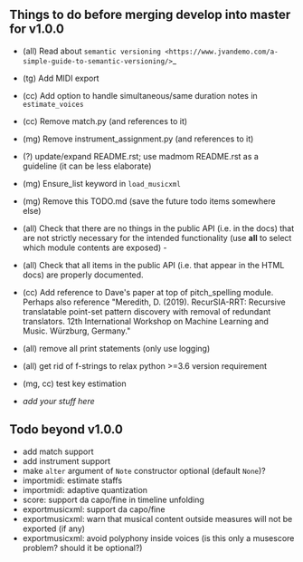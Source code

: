 Things to do before merging develop into master for v1.0.0
----------------------------------------------------------

- (all) Read about `semantic versioning <https://www.jvandemo.com/a-simple-guide-to-semantic-versioning/>`_

- (tg) Add MIDI export

- (cc) Add option to handle simultaneous/same duration notes in `estimate_voices`

- (cc) Remove match.py (and references to it)

- (mg) Remove instrument_assignment.py (and references to it)

- (?) update/expand README.rst; use madmom README.rst as a guideline (it can be less elaborate) 

- (mg) Ensure_list keyword in `load_musicxml`

- (mg) Remove this TODO.md (save the future todo items somewhere else)

- (all) Check that there are no things in the public API (i.e. in the docs) that are
  not strictly necessary for the intended functionality (use __all__ to select
  which module contents are exposed) -

- (all) Check that all items in the public API (i.e. that appear in the HTML docs) are properly documented.

- (cc) Add reference to Dave's paper at top of pitch_spelling module. Perhaps also reference "Meredith, D. (2019). RecurSIA-RRT: Recursive translatable point-set pattern discovery with removal of redundant translators. 12th International Workshop on Machine Learning and Music. Würzburg, Germany."

- (all) remove all print statements (only use logging)

- (all) get rid of f-strings to relax python >=3.6 version requirement

- (mg, cc) test key estimation

- *add your stuff here*

Todo beyond v1.0.0
------------------

- add match support
- add instrument support
- make `alter` argument of `Note` constructor optional (default `None`)?
- importmidi: estimate staffs
- importmidi: adaptive quantization
- score: support da capo/fine in timeline unfolding
- exportmusicxml: support da capo/fine
- exportmusicxml: warn that musical content outside measures will not be exported (if any)
- exportmusicxml: avoid polyphony inside voices (is this only a musescore problem? should it be optional?)

